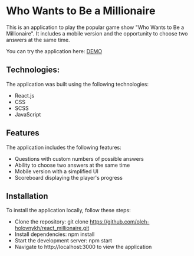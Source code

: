 # Who Wants to Be a Millionaire
This is an application to play the popular game show "Who Wants to Be a Millionaire". It includes a mobile version and the opportunity to choose two answers at the same time.

You can try the application here: [DEMO](https://oleh-holovnykh.github.io/react_millionaire/)

## Technologies: 
The application was built using the following technologies:
- React.js
- CSS
- SCSS
- JavaScript


## Features
The application includes the following features:
- Questions with custom numbers of possible answers
- Ability to choose two answers at the same time
- Mobile version with a simplified UI
- Scoreboard displaying the player's progress

## Installation
To install the application locally, follow these steps:

- Clone the repository: git clone https://github.com/oleh-holovnykh/react_millionaire.git
- Install dependencies: npm install
- Start the development server: npm start
- Navigate to http://localhost:3000 to view the application